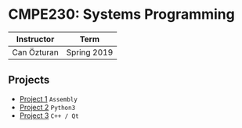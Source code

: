 # CMPE230: Systems Programming

| Instructor | Term |
|------------|-------------|
| Can Özturan | Spring 2019|

## Projects
- [Project 1](/Project1) `Assembly`
- [Project 2](/Project2) `Python3`
- [Project 3](/Project3) `C++ / Qt`
